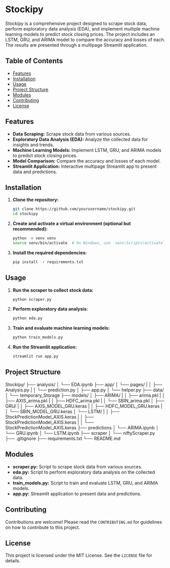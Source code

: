 # Stockipy

Stockipy is a comprehensive project designed to scrape stock data, perform exploratory data analysis (EDA), and implement multiple machine learning models to predict stock closing prices. The project includes an LSTM, GRU, and ARIMA model to compare the accuracy and losses of each. The results are presented through a multipage Streamlit application.

## Table of Contents

- [Features](#features)
- [Installation](#installation)
- [Usage](#usage)
- [Project Structure](#project-structure)
- [Modules](#modules)
- [Contributing](#contributing)
- [License](#license)

## Features

- **Data Scraping:** Scrape stock data from various sources.
- **Exploratory Data Analysis (EDA):** Analyze the collected data for insights and trends.
- **Machine Learning Models:** Implement LSTM, GRU, and ARIMA models to predict stock closing prices.
- **Model Comparison:** Compare the accuracy and losses of each model.
- **Streamlit Application:** Interactive multipage Streamlit app to present data and predictions.

## Installation

1. **Clone the repository:**

    ```sh
    git clone https://github.com/yourusername/stockipy.git
    cd stockipy
    ```

2. **Create and activate a virtual environment (optional but recommended):**

    ```sh
    python -m venv venv
    source venv/bin/activate  # On Windows, use `venv\Scripts\activate`
    ```

3. **Install the required dependencies:**

    ```sh
    pip install -r requirements.txt
    ```

## Usage

1. **Run the scraper to collect stock data:**

    ```sh
    python scraper.py
    ```

2. **Perform exploratory data analysis:**

    ```sh
    python eda.py
    ```

3. **Train and evaluate machine learning models:**

    ```sh
    python train_models.py
    ```

4. **Run the Streamlit application:**

    ```sh
    streamlit run app.py
    ```

## Project Structure

Stockipy/
├── analysis/
│ └── EDA.ipynb
├── app/
│ └── pages/
| │ ├── Analysis.py
| │ └── prediction.py
│ ├── app.py
│ └── helper.py
├── data/
│ └── temporary_Storage
├── models/
│ ├── ARIMA/
| │ ├── arima.pkl
| │ ├── AXIS_arima.pkl
| │ ├── HDFC_arima.pkl
| │ └── SBIN_arima.pkl
│ ├── GRU/
| │ ├── AXIS_MODEL_GRU.keras
| │ ├── HDFC_MODEL_GRU.keras
| │ └── SBIN_MODEL_GRU.keras
│ └── LSTM/
| │ ├── StockPredictionModel_AXIS.keras
| │ ├── StockPredictionModel_AXIS.keras
| │ └── StockPredictionModel_AXIS.keras
├── predictions
│ └── ARIMA.ipynb
│ └── GRU.ipynb
│ └── LSTM.ipynb
├── scraper
│ └── niftyScraper.py
├── .gitignore
├── requirements.txt
└── README.md


## Modules

- **scraper.py:** Script to scrape stock data from various sources.
- **eda.py:** Script to perform exploratory data analysis on the collected data.
- **train_models.py:** Script to train and evaluate LSTM, GRU, and ARIMA models.
- **app.py:** Streamlit application to present data and predictions.

## Contributing

Contributions are welcome! Please read the `CONTRIBUTING.md` for guidelines on how to contribute to this project.

## License

This project is licensed under the MIT License. See the `LICENSE` file for details.

